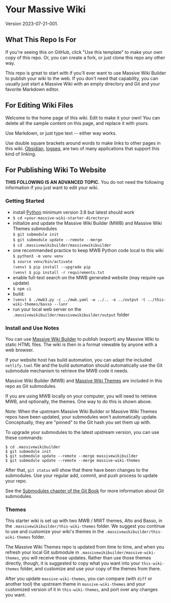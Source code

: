 # Your Massive Wiki

Version 2023-07-21-001.

## What This Repo Is For

If you're seeing this on GitHub, click "Use this template" to make your own copy of this repo. Or, you can create a fork, or just clone this repo any other way.

This repo is great to start with if you'll ever want to use Massive Wiki Builder to publish your wiki to the web. If you don't need that capability, you can usually just start a Massive Wiki with an empty directory and Git and your favorite Markdown editor.

## For Editing Wiki Files

Welcome to the home page of this wiki. Edit to make it your own! You can delete all the sample content on this page, and replace it with yours.

Use Markdown, or just type text -- either way works.

Use double square brackets around words to make links to other pages in this wiki. [Obsidian](https://obsidian.md), [logseq](https://logseq.com/), are two of many applications that support this kind of linking.

## For Publishing Wiki To Website

**THIS FOLLOWING IS AN ADVANCED TOPIC.** You do not need the following information if you just want to edit your wiki.

### Getting Started

- install [Python](https://www.python.org/downloads/) minimum version
  3.8 but latest should work  
- `$ cd <your-massive-wiki-starter-directory>`  
- initialize and update the Massive Wiki Builder (MWB) and Massive Wiki Themes submodules  
  `$ git submodule init`  
  `$ git submodule update --remote --merge`  
  `$ cd .massivewikibuilder/massivewikibuilder`  
- one recommended practice to keep MWB Python code local to this wiki  
  `$ python3 -m venv venv`  
  `$ source venv/bin/activate`  
  `(venv) $ pip install --upgrade pip`  
  `(venv) $ pip install -r requirements.txt`
- enable full-text search on the MWB generated website (may require `npm` update)  
- `$ npm ci`  
- build:  
- `(venv) $ ./mwb3.py -c ../mwb.yaml -w ../.. -o ../output -t ../this-wiki-themes/basso --lunr`  
- run your local web server on the `.massivewikibuilder/massivewikibuilder/output` folder

### Install and Use Notes

You can use [Massive Wiki Builder](https://github.com/peterkaminski/massivewikibuilder) to publish (export) any Massive Wiki to static HTML files. The wiki is then in a format viewable by anyone with a web browser.

If your website host has build automation, you can adapt the included `netlify.toml` file and the build automation should automatically use the Git submodule mechanism to retrieve the MWB code it needs.

Massive Wiki Builder (MWB) and [Massive Wiki Themes](https://github.com/peterkaminski/massive-wiki-themes) are included in this repo as Git submodules.

If you are using MWB locally on your computer, you will need to retrieve MWB, and optionally, the themes. One way to do this is shown above.

Note: When the upstream Massive Wiki Builder or Massive Wiki Themes repos have been updated, your submodules won't automatically update. Conceptually, they are "pinned" to the Git hash you set them up with.

To upgrade your submodules to the latest upstream version, you can use these commands:

```shell
$ cd .massivewikibuilder
$ git submodule init
$ git submodule update --remote --merge massivewikibuilder
$ git submodule update --remote --merge massive-wiki-themes
```

After that, `git status` will show that there have been changes to the submodules. Use your regular add, commit, and push process to update your repo.

See the [Submodules chapter of the Git Book](https://git-scm.com/book/en/v2/Git-Tools-Submodules) for more information about Git submodules.

### Themes

This starter wiki is set up with two MWB / MWT themes, Alto and Basso, in the `.massivewikibuilder/this-wiki-themes` folder. We suggest you continue to use and customize your wiki's themes in the `.massivewikibuilder/this-wiki-themes` folder.

The Massive Wiki Themes repo is updated from time to time, and when you refresh your local Git submodule in `.massivewikibuilder/massive-wiki-themes`, you will receive those updates. Rather than use those themes directly, though, it is suggested to copy what you want into your `this-wiki-themes` folder, and customize and use your copy of the themes from there.

After you update `massive-wiki-themes`, you can compare (with `diff` or another tool) the upstream theme in `massive-wiki-themes` and your customized version of it in `this-wiki-themes`, and port over any changes you want.
